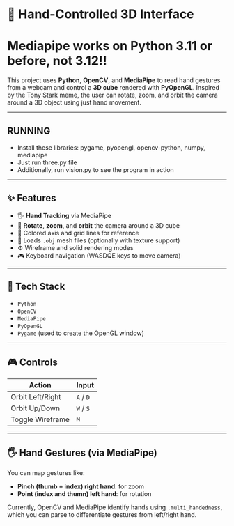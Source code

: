 # 🧊 Hand-Controlled 3D Interface
# Mediapipe works on Python 3.11 or before, not 3.12!!
This project uses **Python**, **OpenCV**, and **MediaPipe** to read hand gestures from a webcam and control a **3D cube** rendered with **PyOpenGL**. Inspired by the Tony Stark meme, the user can rotate, zoom, and orbit the camera around a 3D object using just hand movement.


---

## RUNNING
- Install these libraries: pygame, pyopengl, opencv-python, numpy, mediapipe
- Just run three.py file
- Additionally, run vision.py to see the program in action

---

## ✨ Features

- 🖐️ **Hand Tracking** via MediaPipe
- 🔄 **Rotate**, **zoom**, and **orbit** the camera around a 3D cube
- 🧭 Colored axis and grid lines for reference
- 🧱 Loads `.obj` mesh files (optionally with texture support)
- ⚙️ Wireframe and solid rendering modes
- 🎮 Keyboard navigation (WASDQE keys to move camera)

---

## 🧰 Tech Stack

- `Python`
- `OpenCV`
- `MediaPipe`
- `PyOpenGL`
- `Pygame` (used to create the OpenGL window)

---

## 🎮 Controls

| Action        | Input        |
|---------------|--------------|
| Orbit Left/Right | `A` / `D` |
| Orbit Up/Down | `W` / `S`    |
| Toggle Wireframe | `M`       |

---

## 🖐️ Hand Gestures (via MediaPipe)

You can map gestures like:
- **Pinch (thumb + index) right hand**: for zoom
- **Point (index and thumn) left hand**: for rotation

Currently, OpenCV and MediaPipe identify hands using `.multi_handedness`, which you can parse to differentiate gestures from left/right hand.


